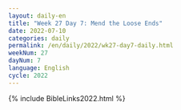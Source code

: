 ```yaml
---
layout: daily-en
title: "Week 27 Day 7: Mend the Loose Ends"
date: 2022-07-10
categories: daily
permalink: /en/daily/2022/wk27-day7-daily.html
weekNum: 27
dayNum: 7
language: English
cycle: 2022
---
```

{% include BibleLinks2022.html %} 
